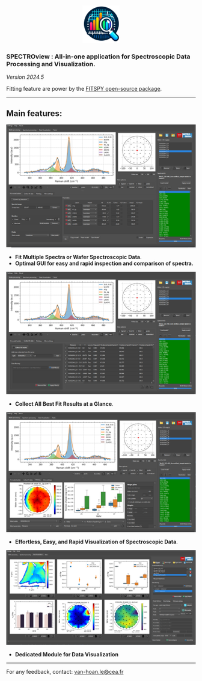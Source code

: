 <p align="center">
    <img width=100 src="resources/icon3.png">
</p>

### SPECTROview : All-in-one application for Spectroscopic Data Processing and Visualization.

*Version 2024.5*

Fitting feature are power by
the [FITSPY open-source package](https://github.com/CEA-MetroCarac/fitspy).
___

## Main features:

<p align="center">
    <img src="resources/images/main_windows1.PNG">
</p>

- **Fit Multiple Spectra or Wafer Spectroscopic Data**.
- **Optimal GUI for easy and rapid inspection and comparison of spectra.**

<p align="center">
    <img src="resources/images/main_windows2.PNG">
</p>

- **Collect All Best Fit Results at a Glance**.

<p align="center">
    <img src="resources/images/main_windows3.PNG">
</p>

- **Effortless, Easy, and Rapid Visualization of Spectroscopic Data**.

<p align="center">
    <img src="resources/images/main_windows4.PNG">
</p>

- **Dedicated Module for Data Visualization**

---

For any feedback, contact: [van-hoan.le@cea.fr](mailto:van-hoan.le@cea.fr)
